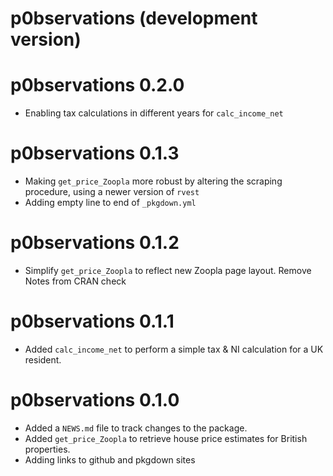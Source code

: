 # p0bservations (development version)

# p0bservations 0.2.0

-   Enabling tax calculations in different years for `calc_income_net`

# p0bservations 0.1.3

-   Making `get_price_Zoopla` more robust by altering the scraping procedure, using a newer version of `rvest`
-   Adding empty line to end of `_pkgdown.yml`

# p0bservations 0.1.2

-   Simplify `get_price_Zoopla` to reflect new Zoopla page layout. Remove Notes from CRAN check

# p0bservations 0.1.1

-   Added `calc_income_net` to perform a simple tax & NI calculation for a UK resident.

# p0bservations 0.1.0

-   Added a `NEWS.md` file to track changes to the package.
-   Added `get_price_Zoopla` to retrieve house price estimates for British properties.
-   Adding links to github and pkgdown sites
